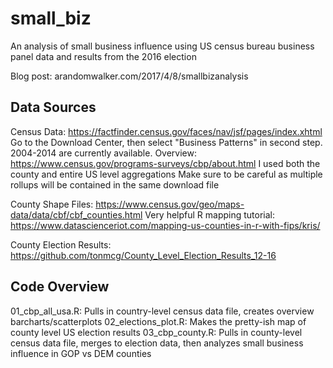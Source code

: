 # small_biz

An analysis of small business influence using US census bureau business panel data and results from the 2016 election

Blog post: arandomwalker.com/2017/4/8/smallbizanalysis

## Data Sources

Census Data: 
https://factfinder.census.gov/faces/nav/jsf/pages/index.xhtml
Go to the Download Center, then select "Business Patterns" in second step. 2004-2014 are currently available.
Overview: https://www.census.gov/programs-surveys/cbp/about.html
I used both the county and entire US level aggregations
Make sure to be careful as multiple rollups will be contained in the same download file

County Shape Files:
https://www.census.gov/geo/maps-data/data/cbf/cbf_counties.html
Very helpful R mapping tutorial: https://www.datascienceriot.com/mapping-us-counties-in-r-with-fips/kris/

County Election Results:
https://github.com/tonmcg/County_Level_Election_Results_12-16

## Code Overview

01_cbp_all_usa.R: Pulls in country-level census data file, creates overview barcharts/scatterplots
02_elections_plot.R: Makes the pretty-ish map of county level US election results
03_cbp_county.R: Pulls in county-level census data file, merges to election data, then analyzes small business influence in GOP vs DEM counties




